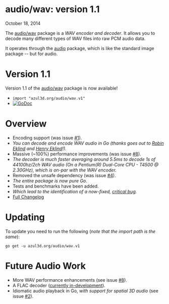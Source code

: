 # audio/wav: version 1.1
<p class="date">October 18, 2014</p>

The [audio/wav](/packages.html#audio-wav) package is a *WAV encoder and decoder*. It allows you to decode many different types of WAV files into raw PCM audio data.

It operates through the [audio](/packages.html#audio) package, which is like the standard image package -- but for audio.

# Version 1.1

Version 1.1 of the [audio/wav](/audio/wav.v1) package is now available!

 * `import "azul3d.org/audio/wav.v1"`
 * [![GoDoc](https://godoc.org/azul3d.org/audio/wav.v1?status.svg)](https://godoc.org/azul3d.org/audio/wav.v1)

# Overview

 * Encoding support (was issue [#1](https://github.com/azul3d/audio-wav/issues/1)).
  * *You can decode and encode WAV audio in Go (thanks goes out to [Robin Eklind](https://github.com/mewmew) and [Henry Eklind](https://github.com/mewkiz84)!).*
 * Massive (~100%) performance improvements (was issue [#8](https://github.com/azul3d/audio-wav/issues/8)).
  * *The decoder is much faster averaging around 5.5ms to decode 1s of 44100hz/2ch WAV audio (On a Pentium(R) Dual-Core CPU - T4500 @ 2.30GHz), which is on-par with the WAV encoder.*
 * Removed the unsafe dependency (was issue [#4](https://github.com/azul3d/audio-wav/issues/4)).
  * *The entire package is now pure Go.*
 * Tests and benchmarks have been added.
  * *Which lead to the identification of a now-fixed, [critical bug](https://github.com/azul3d/audio-wav/issues/12).*
 * [Full Changelog](https://github.com/azul3d/audio-wav/compare/v1...v1.1)

# Updating

To update you need to run the following (*note that the import path is the same*):

```
go get -u azul3d.org/audio/wav.v1
```

# Future Audio Work

 * More WAV performance enhancements (see issue [#8](https://github.com/azul3d/audio-wav/issues/8)).
 * A FLAC decoder ([currently in-development](https://github.com/azul3d/audio-flac)).
 * Idiomatic audio playback in Go, *with support for spatial 3D audio* (see issue [#2](https://github.com/azul3d/issues/issues/2)).
